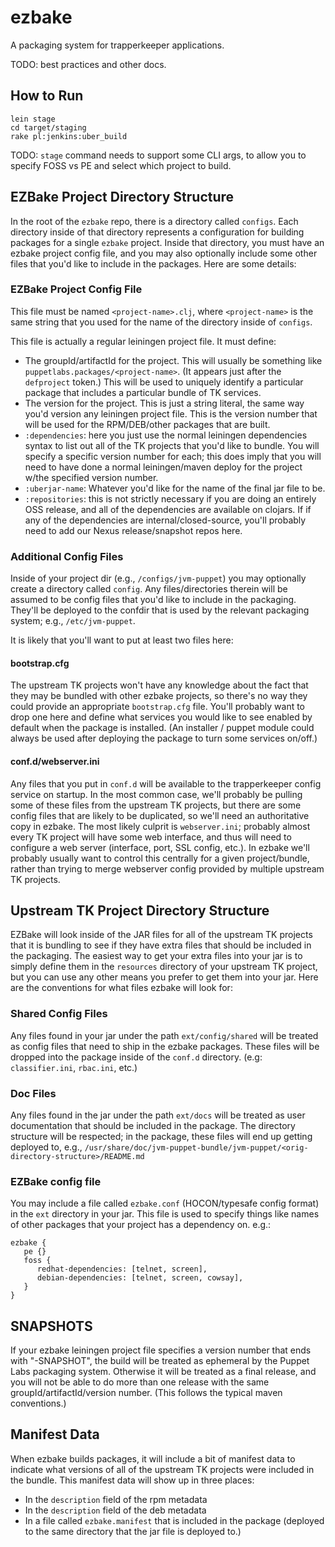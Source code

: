 ezbake
======

A packaging system for trapperkeeper applications.

TODO: best practices and other docs.

## How to Run

```
lein stage
cd target/staging
rake pl:jenkins:uber_build
```
TODO: `stage` command needs to support some CLI args, to allow you to specify
FOSS vs PE and select which project to build.

## EZBake Project Directory Structure

In the root of the `ezbake` repo, there is a directory called `configs`.  Each
directory inside of that directory represents a configuration for building packages
for a single `ezbake` project.  Inside that directory, you must have an ezbake
project config file, and you may also optionally include some other files that
you'd like to include in the packages.  Here are some details:

### EZBake Project Config File

This file must be named `<project-name>.clj`, where `<project-name>` is the
same string that you used for the name of the directory inside of `configs`.

This file is actually a regular leiningen project file.  It must define:

* The groupId/artifactId for the project.  This will usually be something like
  `puppetlabs.packages/<project-name>`.  (It appears just after the `defproject`
  token.)  This will be used to uniquely identify a particular package that
  includes a particular bundle of TK services.
* The version for the project.  This is just a string literal, the same way
  you'd version any leiningen project file.  This is the version number that
  will be used for the RPM/DEB/other packages that are built.
* `:dependencies`: here you just use the normal leiningen dependencies syntax
  to list out all of the TK projects that you'd like to bundle.  You will specify
  a specific version number for each; this does imply that you will need to have
  done a normal leiningen/maven deploy for the project w/the specified version
  number.
* `:uberjar-name`: Whatever you'd like for the name of the final jar file to be.
* `:repositories`: this is not strictly necessary if you are doing an entirely
  OSS release, and all of the dependencies are available on clojars.  If if any
  of the dependencies are internal/closed-source, you'll probably need to add
  our Nexus release/snapshot repos here.

### Additional Config Files

Inside of your project dir (e.g., `/configs/jvm-puppet`) you may optionally
create a directory called `config`.  Any files/directories therein will be assumed
to be config files that you'd like to include in the packaging.  They'll be deployed
to the confdir that is used by the relevant packaging system; e.g., `/etc/jvm-puppet`.

It is likely that you'll want to put at least two files here:

#### bootstrap.cfg

The upstream TK projects won't have any knowledge about the fact that they may
be bundled with other ezbake projects, so there's no way they could provide
an appropriate `bootstrap.cfg` file.  You'll probably want to drop one here
and define what services you would like to see enabled by default when the
package is installed.  (An installer / puppet module could always be used after
deploying the package to turn some services on/off.)

#### conf.d/webserver.ini

Any files that you put in `conf.d` will be available to the trapperkeeper config
service on startup.  In the most common case, we'll probably be pulling some of
these files from the upstream TK projects, but there are some config files that
are likely to be duplicated, so we'll need an authoritative copy in ezbake.  The
most likely culprit is `webserver.ini`; probably almost every TK project will
have some web interface, and thus will need to configure a web server (interface,
port, SSL config, etc.).  In ezbake we'll probably usually want to control this
centrally for a given project/bundle, rather than trying to merge webserver config
provided by multiple upstream TK projects.

## Upstream TK Project Directory Structure

EZBake will look inside of the JAR files for all of the upstream TK projects that
it is bundling to see if they have extra files that should be included in the
packaging.  The easiest way to get your extra files into your jar is to simply
define them in the `resources` directory of your upstream TK project, but you
can use any other means you prefer to get them into your jar.  Here are the
conventions for what files ezbake will look for:

### Shared Config Files

Any files found in your jar under the path `ext/config/shared` will be treated
as config files that need to ship in the ezbake packages.  These files will be
dropped into the package inside of the `conf.d` directory.  (e.g: `classifier.ini`,
`rbac.ini`, etc.)

### Doc Files

Any files found in the jar under the path `ext/docs` will be treated as user
documentation that should be included in the package.  The directory structure
will be respected; in the package, these files will end up getting deployed to,
e.g., `/usr/share/doc/jvm-puppet-bundle/jvm-puppet/<orig-directory-structure>/README.md`

### EZBake config file

You may include a file called `ezbake.conf` (HOCON/typesafe config format) in the
`ext` directory in your jar.  This file is used to specify things like names of
other packages that your project has a dependency on.  e.g.:

```
ezbake {
   pe {}
   foss {
      redhat-dependencies: [telnet, screen],
      debian-dependencies: [telnet, screen, cowsay],
   }
}
```

## SNAPSHOTS

If your ezbake leiningen project file specifies a version number that ends with
"-SNAPSHOT", the build will be treated as ephemeral by the Puppet Labs packaging
system.  Otherwise it will be treated as a final release, and you will not be
able to do more than one release with the same groupId/artifactId/version number.
(This follows the typical maven conventions.)

## Manifest Data

When ezbake builds packages, it will include a bit of manifest data to indicate
what versions of all of the upstream TK projects were included in the bundle.  This
manifest data will show up in three places:

* In the `description` field of the rpm metadata
* In the `description` field of the deb metadata
* In a file called `ezbake.manifest` that is included in the package (deployed to
  the same directory that the jar file is deployed to.)